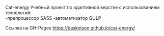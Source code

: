 Cat-energy
Учебный проект по адаптивной верстке с использованием технологий:<br>
-препроцессор SASS
-автоматизатор GULP

Ссылка на GH-Pages
https://basketson.github.io/cat-energy/
